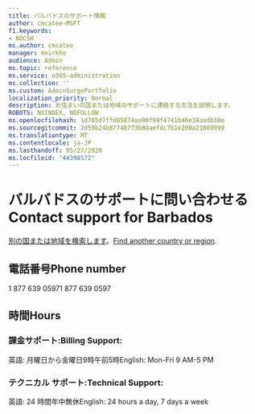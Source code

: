 ```yaml
---
title: バルバドスのサポート情報
author: cmcatee-MSFT
f1.keywords:
- NOCSH
ms.author: cmcatee
manager: mnirkhe
audience: Admin
ms.topic: reference
ms.service: o365-administration
ms.collection: ''
ms.custom: AdminSurgePortfolio
localization_priority: Normal
description: お住まいの国または地域のサポートに連絡する方法を説明します。
ROBOTS: NOINDEX, NOFOLLOW
ms.openlocfilehash: 1d705d7ffd85874aa90f99f4741b46e38aadb38e
ms.sourcegitcommit: 2d59b24b877487f3b84aefdc7b1e200a21009999
ms.translationtype: MT
ms.contentlocale: ja-JP
ms.lasthandoff: 05/27/2020
ms.locfileid: "44398572"
---
```

# <a name="contact-support-for-barbados"></a><span data-ttu-id="22fe9-103">バルバドスのサポートに問い合わせる</span><span class="sxs-lookup"><span data-stu-id="22fe9-103">Contact support for Barbados</span></span>

<span data-ttu-id="22fe9-104">[別の国または地域を検索します](../contact-support-for-business-products.md)。</span><span class="sxs-lookup"><span data-stu-id="22fe9-104">[Find another country or region](../contact-support-for-business-products.md).</span></span>

## <a name="phone-number"></a><span data-ttu-id="22fe9-105">電話番号</span><span class="sxs-lookup"><span data-stu-id="22fe9-105">Phone number</span></span>
<span data-ttu-id="22fe9-106">1 877 639 0597</span><span class="sxs-lookup"><span data-stu-id="22fe9-106">1 877 639 0597</span></span>

## <a name="hours"></a><span data-ttu-id="22fe9-107">時間</span><span class="sxs-lookup"><span data-stu-id="22fe9-107">Hours</span></span>
### <a name="billing-support"></a><span data-ttu-id="22fe9-108">課金サポート:</span><span class="sxs-lookup"><span data-stu-id="22fe9-108">Billing Support:</span></span>

<span data-ttu-id="22fe9-109">英語: 月曜日から金曜日9時午前5時</span><span class="sxs-lookup"><span data-stu-id="22fe9-109">English: Mon-Fri 9 AM-5 PM</span></span>

### <a name="technical-support"></a><span data-ttu-id="22fe9-110">テクニカル サポート:</span><span class="sxs-lookup"><span data-stu-id="22fe9-110">Technical Support:</span></span>

<span data-ttu-id="22fe9-111">英語: 24 時間年中無休</span><span class="sxs-lookup"><span data-stu-id="22fe9-111">English: 24 hours a day, 7 days a week</span></span>

